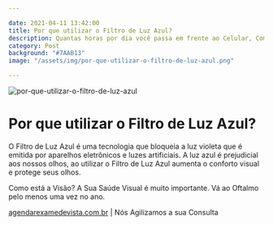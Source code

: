 ```yaml
---

date: 2021-04-11 13:42:00
title: Por que utilizar o Filtro de Luz Azul?
description: Quantas horas por dia você passa em frente ao Celular, Computador ou Televisão? 
category: Post
background: "#7AAB13"
image: "/assets/img/por-que-utilizar-o-filtro-de-luz-azul.png"

---
```


![por-que-utilizar-o-filtro-de-luz-azul](/assets/img/por-que-utilizar-o-filtro-de-luz-azul.png)

# Por que utilizar o Filtro de Luz Azul?

O Filtro de Luz Azul é uma tecnologia que bloqueia a luz violeta que é emitida por aparelhos eletrônicos e luzes artificiais. A luz azul é prejudicial aos nossos olhos, ao utilizar o Filtro de Luz Azul aumenta o conforto visual e protege seus olhos.

Como está a Visão? A Sua Saúde Visual é muito importante. Vá ao Oftalmo pelo menos uma vez no ano.


[agendarexamedevista.com.br](https://www.agendarexamedevista.com.br) | Nós Agilizamos a sua Consulta

